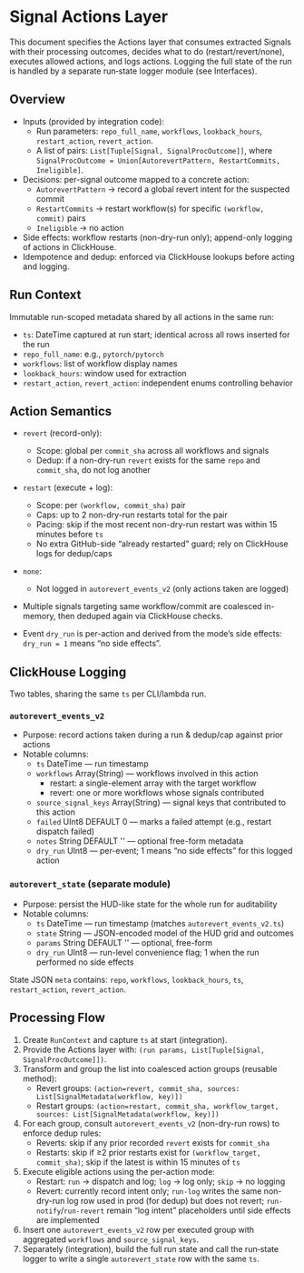 # Signal Actions Layer

This document specifies the Actions layer that consumes extracted Signals with their processing outcomes, decides what to do (restart/revert/none), executes allowed actions, and logs actions. Logging the full state of the run is handled by a separate run‑state logger module (see Interfaces).

## Overview

- Inputs (provided by integration code):
  - Run parameters: `repo_full_name`, `workflows`, `lookback_hours`, `restart_action`, `revert_action`.
  - A list of pairs: `List[Tuple[Signal, SignalProcOutcome]]`, where `SignalProcOutcome = Union[AutorevertPattern, RestartCommits, Ineligible]`.
- Decisions: per-signal outcome mapped to a concrete action:
  - `AutorevertPattern` → record a global revert intent for the suspected commit
  - `RestartCommits` → restart workflow(s) for specific `(workflow, commit)` pairs
  - `Ineligible` → no action
- Side effects: workflow restarts (non-dry-run only); append-only logging of actions in ClickHouse.
- Idempotence and dedup: enforced via ClickHouse lookups before acting and logging.

## Run Context

Immutable run-scoped metadata shared by all actions in the same run:

- `ts`: DateTime captured at run start; identical across all rows inserted for the run
- `repo_full_name`: e.g., `pytorch/pytorch`
- `workflows`: list of workflow display names
- `lookback_hours`: window used for extraction
- `restart_action`, `revert_action`: independent enums controlling behavior

## Action Semantics

- `revert` (record-only):
  - Scope: global per `commit_sha` across all workflows and signals
  - Dedup: if a non-dry-run `revert` exists for the same `repo` and `commit_sha`, do not log another

- `restart` (execute + log):
  - Scope: per `(workflow, commit_sha)` pair
  - Caps: up to 2 non-dry-run restarts total for the pair
  - Pacing: skip if the most recent non-dry-run restart was within 15 minutes before `ts`
  - No extra GitHub-side “already restarted” guard; rely on ClickHouse logs for dedup/caps

- `none`:
  - Not logged in `autorevert_events_v2` (only actions taken are logged)

- Multiple signals targeting same workflow/commit are coalesced in-memory, then deduped again via ClickHouse checks.
- Event `dry_run` is per-action and derived from the mode’s side effects: `dry_run = 1` means “no side effects”.

## ClickHouse Logging

Two tables, sharing the same `ts` per CLI/lambda run.

### `autorevert_events_v2`

- Purpose: record actions taken during a run & dedup/cap against prior actions
- Notable columns:
  - `ts` DateTime — run timestamp
  - `workflows` Array(String) — workflows involved in this action
    - restart: a single-element array with the target workflow
    - revert: one or more workflows whose signals contributed
  - `source_signal_keys` Array(String) — signal keys that contributed to this action
  - `failed` UInt8 DEFAULT 0 — marks a failed attempt (e.g., restart dispatch failed)
  - `notes` String DEFAULT '' — optional free-form metadata
  - `dry_run` UInt8 — per-event; 1 means “no side effects” for this logged action

### `autorevert_state` (separate module)

- Purpose: persist the HUD-like state for the whole run for auditability
- Notable columns:
  - `ts` DateTime — run timestamp (matches `autorevert_events_v2.ts`)
  - `state` String — JSON-encoded model of the HUD grid and outcomes
  - `params` String DEFAULT '' — optional, free-form
  - `dry_run` UInt8 — run-level convenience flag; 1 when the run performed no side effects

State JSON `meta` contains: `repo`, `workflows`, `lookback_hours`, `ts`, `restart_action`, `revert_action`.

## Processing Flow

1. Create `RunContext` and capture `ts` at start (integration).
2. Provide the Actions layer with: `(run params, List[Tuple[Signal, SignalProcOutcome]])`.
3. Transform and group the list into coalesced action groups (reusable method):
   - Revert groups: `(action=revert, commit_sha, sources: List[SignalMetadata(workflow, key)])`
   - Restart groups: `(action=restart, commit_sha, workflow_target, sources: List[SignalMetadata(workflow, key)])`
4. For each group, consult `autorevert_events_v2` (non-dry-run rows) to enforce dedup rules:
   - Reverts: skip if any prior recorded `revert` exists for `commit_sha`
   - Restarts: skip if ≥2 prior restarts exist for `(workflow_target, commit_sha)`; skip if the latest is within 15 minutes of `ts`
5. Execute eligible actions using the per-action mode:
   - Restart: `run` → dispatch and log; `log` → log only; `skip` → no logging
   - Revert: currently record intent only; `run-log` writes the same non-dry-run log row used in prod (for dedup) but does not revert; `run-notify`/`run-revert` remain “log intent” placeholders until side effects are implemented
6. Insert one `autorevert_events_v2` row per executed group with aggregated `workflows` and `source_signal_keys`.
7. Separately (integration), build the full run state and call the run‑state logger to write a single `autorevert_state` row with the same `ts`.

